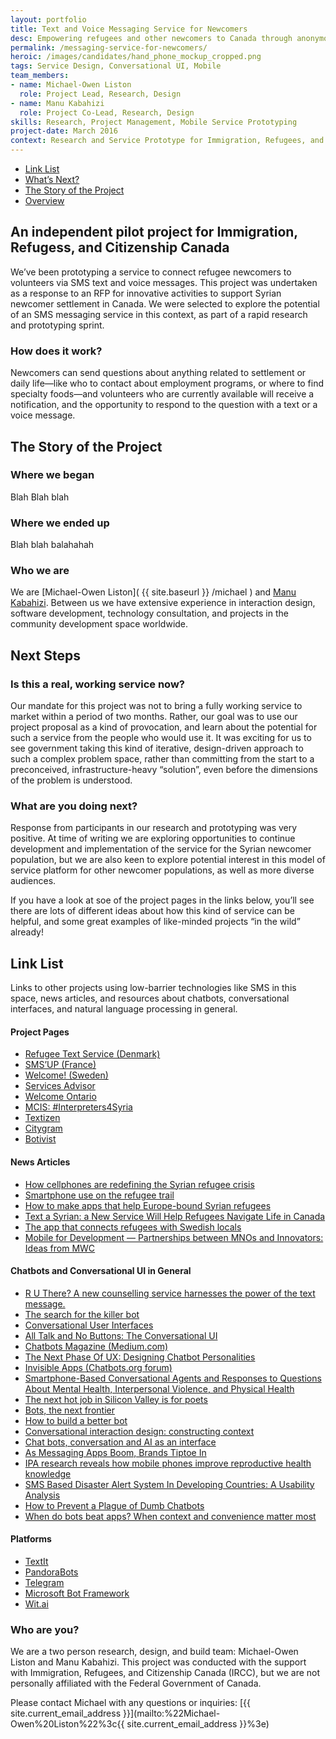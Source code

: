 ```yaml
---
layout: portfolio
title: Text and Voice Messaging Service for Newcomers
desc: Empowering refugees and other newcomers to Canada through anonymous messaging
permalink: /messaging-service-for-newcomers/
heroic: /images/candidates/hand_phone_mockup_cropped.png
tags: Service Design, Conversational UI, Mobile
team_members:
- name: Michael-Owen Liston
  role: Project Lead, Research, Design
- name: Manu Kabahizi
  role: Project Co-Lead, Research, Design
skills: Research, Project Management, Mobile Service Prototyping
project-date: March 2016
context: Research and Service Prototype for Immigration, Refugees, and Citizenship Canada
---
```


<ul class="subnav">
  <li><a href="#links">Link List</a></li>
  <li><a href="#next">What’s Next?</a></li>
  <li><a href="#about">The Story of the Project</a></li>
  <li><a href="#overview">Overview</a></li>
</ul>

<h2 id="overview">An independent pilot project for Immigration, Refugess, and Citizenship Canada</h2>

We’ve been prototyping a service to connect refugee newcomers to volunteers via SMS text and voice messages. This project was undertaken as a response to an RFP for innovative activities to support Syrian newcomer settlement in Canada. We were selected to explore the potential of an SMS messaging service in this context, as part of a rapid research and prototyping sprint.

### How does it work?

Newcomers can send questions about anything related to settlement or daily life—like who to contact about employment programs, or where to find specialty foods—and volunteers who are currently available will receive a notification, and the opportunity to respond to the question with a text or a voice message.

<h2 id="about">The Story of the Project</h2>

### Where we began

Blah Blah blah

### Where we ended up

Blah blah balahahah

### Who we are

We are [Michael-Owen Liston]( {{ site.baseurl }} /michael ) and [Manu Kabahizi](https://www.linkedin.com/in/manuka). Between us we have extensive experience in interaction design, software development, technology consultation, and projects in the community development space worldwide. 

<h2 id="next">Next Steps</h2>

### Is this a real, working service now?

Our mandate for this project was not to bring a fully working service to market within a period of two months. Rather, our goal was to use our project proposal as a kind of provocation, and learn about the potential for such a service from the people who would use it. It was exciting for us to see government taking this kind of iterative, design-driven approach to such a complex problem space, rather than committing from the start to a preconceived, infrastructure-heavy “solution”, even before the dimensions of the problem is understood.

### What are you doing next?

Response from participants in our research and prototyping was very positive. At time of writing we are exploring opportunities to continue development and implementation of the service for the Syrian newcomer population, but we are also keen to explore potential interest in this model of service platform for other newcomer populations, as well as more diverse audiences.

If you have a look at soe of the project pages in the links below, you’ll see there are lots of different ideas about how this kind of service can be helpful, and some great examples of like-minded projects “in the wild” already!


<h2 id="links">Link List</h2>

Links to other projects using low-barrier technologies like SMS in this space, news articles, and resources about chatbots, conversational interfaces, and natural language processing in general.  

#### Project Pages

* [Refugee Text Service (Denmark)](http://www.refugeetext.org/)
* [SMS’UP (France)](http://smsup.weebly.com/)
* [Welcome! (Sweden)](http://welcomeapp.se/)
* [Services Advisor](http://peacegeeks.org/products/services-advisor)
* [Welcome Ontario](http://welcomeontario.ca/)
* [MCIS: #Interpreters4Syria](http://mcislanguages.com/interpreters4syria)
* [Textizen](https://www.textizen.com/)
* [Citygram](https://www.citygram.org/)
* [Botivist](http://research.microsoft.com/apps/pubs/default.aspx?id=256068)

#### News Articles

* [How cellphones are redefining the Syrian refugee crisis](https://www.devex.com/news/mobile-technology-for-mobile-populations-how-cellphones-are-redefining-the-syrian-refugee-crisis-87871)
* [Smartphone use on the refugee trail](http://arstechnica.com/video/2016/04/smartphone-use-on-the-refugee-trail/)
* [How to make apps that help Europe-bound Syrian refugees](https://www.newscientist.com/article/mg23030692-900-are-humanitarian-apps-aimed-at-refugees-meeting-their-needs/)
* [Text a Syrian: a New Service Will Help Refugees Navigate Life in Canada](http://motherboard.vice.com/en_ca/read/text-a-syrian-a-new-service-helps-refugees-navigate-life-in-canada-Mobile-Souktel)
* [The app that connects refugees with Swedish locals](http://screeninteraction.com/news/the-app-that-connects-refugees-with-swedish-locals.html)
* [Mobile for Development — Partnerships between MNOs and Innovators: Ideas from MWC](http://www.gsma.com/mobilefordevelopment/programme/m4dutilities/building-partnerships-between-mnos-and-innovators-ideas-mobile-world-congress)

#### Chatbots and Conversational UI in General
* [R U There? A new counselling service harnesses the power of the text message.](http://www.newyorker.com/magazine/2015/02/09/r-u)
* [The search for the killer bot](http://www.theverge.com/2016/1/6/10718282/internet-bots-messaging-slack-facebook-m)
* [Conversational User Interfaces](https://medium.com/life-learning/the-future-of-cui-isn-t-conversational-fa3d9458c2b5#.9lxj1oxrw)
* [All Talk and No Buttons: The Conversational UI](http://alistapart.com/article/all-talk-and-no-buttons-the-conversational-ui)
* [Chatbots Magazine (Medium.com)](https://medium.com/chat-bots)
* [The Next Phase Of UX: Designing Chatbot Personalities](http://www.fastcodesign.com/3054934/the-next-phase-of-ux-designing-chatbot-personalities)
* [Invisible Apps (Chatbots.org forum)](https://www.chatbots.org/ai_zone/viewthread/2106/)
* [Smartphone-Based Conversational Agents and Responses to Questions About Mental Health, Interpersonal Violence, and Physical Health](https://archinte.jamanetwork.com/article.aspx?articleid=2500043)
* [The next hot job in Silicon Valley is for poets](https://www.washingtonpost.com/news/the-switch/wp/2016/04/07/why-poets-are-flocking-to-silicon-valley/)
* [Bots, the next frontier](http://www.economist.com/news/business-and-finance/21696477-market-apps-maturing-now-one-text-based-services-or-chatbots-looks-poised)
* [How to build a better bot](https://medium.com/chat-bots/how-to-make-a-better-bot-c038626fd401#.iegeu0ezj)
* [Conversational interaction design: constructing context](https://medium.com/@ryan/conversational-interaction-design-constructing-context-b21e2341334f#.t6vfb46wh)
* [Chat bots, conversation and AI as an interface](http://ben-evans.com/benedictevans/2016/3/30/chat-bots-conversation-and-ai-as-an-interface)
* [As Messaging Apps Boom, Brands Tiptoe In](http://www.nytimes.com/2016/04/04/business/media/as-messaging-apps-boom-brands-tiptoe-in.html)
* [IPA research reveals how mobile phones improve reproductive health knowledge](http://pulse.com.gh/health/in-ghana-ipa-research-reveals-how-mobile-phones-improve-reproductive-health-knowledge-id4915708.html)
* [SMS Based Disaster Alert System In Developing Countries: A Usability Analysis](https://www.researchgate.net/publication/236160842_SMS_BASED_DISASTER_ALERT_SYSTEM_IN_DEVELOPING_COUNTRIES_A_USABILITY_ANALYSIS)
* [How to Prevent a Plague of Dumb Chatbots](https://www.technologyreview.com/s/601279/how-to-prevent-a-plague-of-dumb-chatbots/?utm_content=buffer1f7ed&utm_medium=social&utm_source=linkedin.com&utm_campaign=buffer#/set/id/601288)
* [When do bots beat apps? When context and convenience matter most](https://medium.com/chat-bots/when-do-bots-beat-apps-when-context-and-convenience-matter-most-443c9191bb2b#.illhy3uwb)

#### Platforms

* [TextIt](http://textit.in/)
* [PandoraBots](http://www.pandorabots.com/)
* [Telegram](https://telegram.org/)
* [Microsoft Bot Framework](https://dev.botframework.com/)
* [Wit.ai](https://wit.ai/)


### Who are you?

We are a two person research, design, and build team: Michael-Owen Liston and Manu Kabahizi. This project was conducted with the support with Immigration, Refugees, and Citizenship Canada (IRCC), but we are not personally affiliated with the Federal Government of Canada.

Please contact Michael with any questions or inquiries: [{{ site.current_email_address }}](mailto:%22Michael-Owen%20Liston%22%3c{{ site.current_email_address }}%3e)